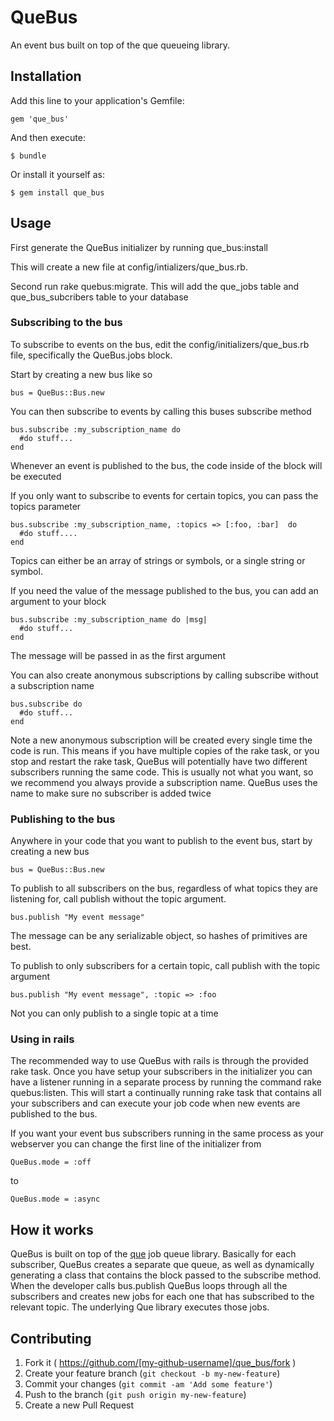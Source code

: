 # QueBus

An event bus built on top of the que queueing library.

## Installation

Add this line to your application's Gemfile:

    gem 'que_bus'

And then execute:

    $ bundle

Or install it yourself as:

    $ gem install que_bus

## Usage

First generate the QueBus initializer by running que_bus:install

This will create a new file at config/intializers/que_bus.rb.

Second run rake quebus:migrate. This will add the que_jobs table and que_bus_subcribers table to your database

### Subscribing to the bus

To subscribe to events on the bus, edit the config/initializers/que_bus.rb file, specifically the QueBus.jobs block.

Start by creating a new bus like so

    bus = QueBus::Bus.new

You can then subscribe to events by calling this buses subscribe method

    bus.subscribe :my_subscription_name do
      #do stuff...
    end

Whenever an event is published to the bus, the code inside of the block will be executed

If you only want to subscribe to events for certain topics, you can pass the topics parameter

    bus.subscribe :my_subscription_name, :topics => [:foo, :bar]  do
      #do stuff....
    end

Topics can either be an array of strings or symbols, or a single string or symbol.

If you need the value of the message published to the bus, you can add an argument to your block

    bus.subscribe :my_subscription_name do |msg|
      #do stuff...
    end

The message will be passed in as the first argument

You can also create anonymous subscriptions by calling subscribe without a subscription name

    bus.subscribe do
      #do stuff...
    end

Note a new anonymous subscription will be created every single time the code is run.
This means if you have multiple copies of the rake task, or you stop and restart the rake task,
QueBus will potentially have two different subscribers running the same code. This is usually not
what you want, so we recommend you always provide a subscription name. QueBus uses the name to make sure
no subscriber is added twice

### Publishing to the bus

Anywhere in your code that you want to publish to the event bus, start by creating a new bus

    bus = QueBus::Bus.new

To publish to all subscribers on the bus, regardless of what topics they are listening for,
call publish without the topic argument.

    bus.publish "My event message"

The message can be any serializable object, so hashes of primitives are best.

To publish to only subscribers for a certain topic, call publish with the topic argument

    bus.publish "My event message", :topic => :foo

Not you can only publish to a single topic at a time

### Using in rails
The recommended way to use QueBus with rails is through the provided rake task.
Once you have setup your subscribers in the initializer you can have a listener running
in a separate process by running the command rake quebus:listen. This will start a continually
running rake task that contains all your subscribers and can execute your job code when
new events are published to the bus.

If you want your event bus subscribers running in the same process as your webserver
you can change the first line of the initializer from

    QueBus.mode = :off

to

    QueBus.mode = :async


## How it works

QueBus is built on top of the [que](https://github.com/chanks/que) job queue library.
Basically for each subscriber, QueBus creates a separate que queue, as well as dynamically generating
a class that contains the block passed to the subscribe method. When the developer calls bus.publish
QueBus loops through all the subscribers and creates new jobs for each one that has subscribed to
the relevant topic. The underlying Que library executes those jobs.

## Contributing

1. Fork it ( https://github.com/[my-github-username]/que_bus/fork )
2. Create your feature branch (`git checkout -b my-new-feature`)
3. Commit your changes (`git commit -am 'Add some feature'`)
4. Push to the branch (`git push origin my-new-feature`)
5. Create a new Pull Request

